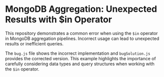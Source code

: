 # MongoDB Aggregation: Unexpected Results with $in Operator

This repository demonstrates a common error when using the `$in` operator in MongoDB aggregation pipelines.  Incorrect usage can lead to unexpected results or inefficient queries.

The `bug.js` file shows the incorrect implementation and `bugSolution.js` provides the corrected version.  This example highlights the importance of carefully considering data types and query structures when working with the `$in` operator.